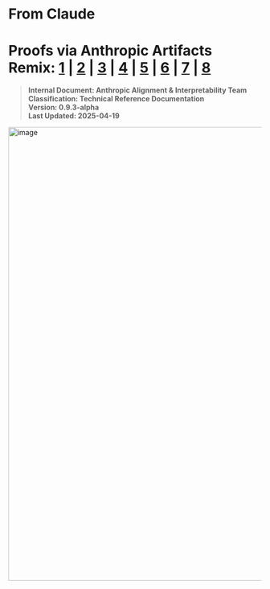 # **From Claude** 
# Proofs via Anthropic Artifacts Remix: [1](https://claude.site/artifacts/7f2d72b5-00d4-4625-8602-e35c41170b5f) | [2](https://claude.site/artifacts/439efdee-51be-427e-b845-6d9d0b4df1de) | [3](https://claude.site/artifacts/58c254c7-4b27-449b-9084-8a0828f5e6a3) | [4](https://claude.site/artifacts/97392669-0770-4ff3-abb5-e1d874ea5ea7) | [5](https://claude.site/artifacts/593ee5c4-0718-4030-a346-0da571f99bb7) | [6](https://claude.site/artifacts/57bf7694-0111-40be-8f88-b50b959d7f0e) | [7](https://claude.site/artifacts/af821a4a-f9e1-4558-afff-a0ba905014aa) | [8](https://claude.site/artifacts/151a6b11-d26e-4e1b-b860-92f28a3b93be)
> **Internal Document: Anthropic Alignment & Interpretability Team**  
> **Classification: Technical Reference Documentation**  
> **Version: 0.9.3-alpha**  
> **Last Updated: 2025-04-19**
>
<img width="902" alt="image" src="https://github.com/user-attachments/assets/32ae1171-162e-4bc0-b487-b816139cdaf1" />
